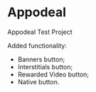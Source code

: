# Appodeal
Appodeal Test Project

Added functionality:

- Banners button;
- Interstitials button;
- Rewarded Video button;
- Native button.
